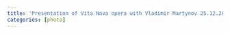 ```yaml
---
title: 'Presentation of Vita Nova opera with Vladimir Martynov 25.12.2012'
categories: [photo]
---
```

<img alt="" src="./img/434.jpg" class="img-thumbnail"/>
<img alt="" src="./img/20121025GALSISTEMAKONZERTP1400444.jpg" class="img-thumbnail"/>
<img alt="" src="./img/521.jpg" class="img-thumbnail"/>
<img alt="" src="./img/422.jpg" class="img-thumbnail"/>
<img alt="" src="./img/2012_10_25_GAL_SISTEMA_KONZERT__DSC1148_s!.jpg" class="img-thumbnail"/>
<img alt="" src="./img/398.jpg" class="img-thumbnail"/>
<img alt="" src="./img/336.jpg" class="img-thumbnail"/>
<img alt="" src="./img/290.jpg" class="img-thumbnail"/>
<img alt="" src="./img/293.jpg" class="img-thumbnail"/>
<img alt="" src="./img/1219.jpg" class="img-thumbnail"/>
<img alt="" src="./img/2012_10_25_gal_sistema_konzert__dsc1174_!.jpg" class="img-thumbnail"/>
<img alt="" src="./img/1232.jpg" class="img-thumbnail"/>
<img alt="" src="./img/254.jpg" class="img-thumbnail"/>
<img alt="" src="./img/1192.jpg" class="img-thumbnail"/>
<img alt="" src="./img/1198.jpg" class="img-thumbnail"/>
<img alt="" src="./img/2012_10_25_GAL_SISTEMA_KONZERT__DSC1182_!.jpg" class="img-thumbnail"/>
<img alt="" src="./img/2012_10_25_GAL_SISTEMA_KONZERT__DSC1155_sep_!.jpg" class="img-thumbnail"/>
<img alt="" src="./img/2012_10_25_GAL_SISTEMA_KONZERT__DSC1172_!.jpg" class="img-thumbnail"/>
<img alt="" src="./img/2012_10_25_GAL_SISTEMA_KONZERT__DSC0992_s1!.jpg" class="img-thumbnail"/>
<img alt="" src="./img/2012_10_25_GAL_SISTEMA_KONZERT__DSC1099_!.jpg" class="img-thumbnail"/>
<img alt="" src="./img/2012_10_25_GAL_SISTEMA_KONZERT__DSC1084_gr!.jpg" class="img-thumbnail"/>
<img alt="" src="./img/2012_10_25_GAL_SISTEMA_KONZERT__DSC1067_s!.jpg" class="img-thumbnail"/>
<img alt="" src="./img/334.jpg" class="img-thumbnail"/>
